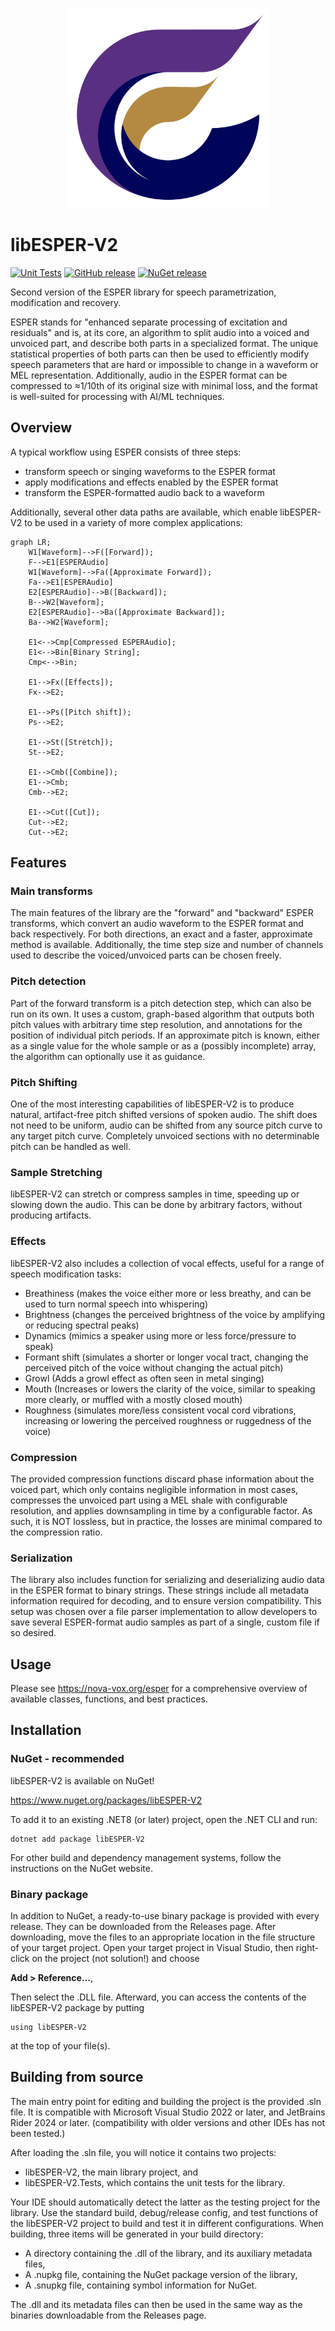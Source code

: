 <p align="center">
  <img width="320" src="ESPER_Logo_large.png" alt="">
</p>

# libESPER-V2

[![Unit Tests](https://github.com/CdrSonan/libESPER-V2/actions/workflows/dotnet.yml/badge.svg?branch=main&event=push)](https://github.com/CdrSonan/libESPER-V2/actions/workflows/dotnet.yml)
[![GitHub release](https://img.shields.io/github/release/CdrSonan/libESPER-V2.svg)](https://github.com/CdrSonan/libESPER-V2/releases/latest)
[![NuGet release](https://img.shields.io/nuget/v/libESPER-V2)](https://www.nuget.org/packages/libESPER-V2)

Second version of the ESPER library for speech parametrization, modification and recovery.

ESPER stands for "enhanced separate processing of excitation and residuals"
and is, at its core, an algorithm to split audio into a voiced and unvoiced part,
and describe both parts in a specialized format.
The unique statistical properties of both parts can then be used to efficiently
modify speech parameters that are hard or impossible to change in a waveform or MEL representation.
Additionally, audio in the ESPER format can be compressed to ≈1/10th of its original size with minimal loss,
and the format is well-suited for processing with AI/ML techniques.

## Overview

A typical workflow using ESPER consists of three steps:

- transform speech or singing waveforms to the ESPER format
- apply modifications and effects enabled by the ESPER format
- transform the ESPER-formatted audio back to a waveform

Additionally, several other data paths are available, which enable libESPER-V2 to be used in a variety of more complex
applications:

```mermaid
graph LR;
    W1[Waveform]-->F([Forward]);
    F-->E1[ESPERAudio]
    W1[Waveform]-->Fa([Approximate Forward]);
    Fa-->E1[ESPERAudio]
    E2[ESPERAudio]-->B([Backward]);
    B-->W2[Waveform];
    E2[ESPERAudio]-->Ba([Approximate Backward]);
    Ba-->W2[Waveform];

    E1<-->Cmp[Compressed ESPERAudio];
    E1<-->Bin[Binary String];
    Cmp<-->Bin;
    
    E1-->Fx([Effects]);
    Fx-->E2;

    E1-->Ps([Pitch shift]);
    Ps-->E2;

    E1-->St([Stretch]);
    St-->E2;

    E1-->Cmb([Combine]);
    E1-->Cmb;
    Cmb-->E2;

    E1-->Cut([Cut]);
    Cut-->E2;
    Cut-->E2;
```

## Features
### Main transforms
The main features of the library are the "forward" and "backward" ESPER transforms,
which convert an audio waveform to the ESPER format and back respectively.
For both directions, an exact and a faster, approximate method is available.
Additionally, the time step size and number of channels used to describe the voiced/unvoiced parts
can be chosen freely.

### Pitch detection
Part of the forward transform is a pitch detection step, which can also be run on its own.
It uses a custom, graph-based algorithm that outputs both pitch values with arbitrary time step resolution,
and annotations for the position of individual pitch periods.
If an approximate pitch is known, either as a single value for the whole sample or as a (possibly incomplete) array,
the algorithm can optionally use it as guidance.

### Pitch Shifting
One of the most interesting capabilities of libESPER-V2 is to produce natural, artifact-free pitch shifted versions of spoken audio.
The shift does not need to be uniform, audio can be shifted from any source pitch curve to any target pitch curve.
Completely unvoiced sections with no determinable pitch can be handled as well.

### Sample Stretching
libESPER-V2 can stretch or compress samples in time, speeding up or slowing down the audio.
This can be done by arbitrary factors, without producing artifacts.

### Effects
libESPER-V2 also includes a collection of vocal effects, useful for a range of speech modification tasks:
- Breathiness (makes the voice either more or less breathy, and can be used to turn normal speech into whispering)
- Brightness (changes the perceived brightness of the voice by amplifying or reducing spectral peaks)
- Dynamics (mimics a speaker using more or less force/pressure to speak)
- Formant shift (simulates a shorter or longer vocal tract, changing the perceived pitch of the voice without changing the actual pitch)
- Growl (Adds a growl effect as often seen in metal singing)
- Mouth (Increases or lowers the clarity of the voice, similar to speaking more clearly, or muffled with a mostly closed mouth)
- Roughness (simulates more/less consistent vocal cord vibrations, increasing or lowering the perceived roughness or ruggedness of the voice)

### Compression
The provided compression functions discard phase information about the voiced part, which only contains negligible information in most cases,
compresses the unvoiced part using a MEL shale with configurable resolution, and applies downsampling in time by a configurable factor.
As such, it is NOT lossless, but in practice, the losses are minimal compared to the compression ratio.

### Serialization
The library also includes function for serializing and deserializing audio data in the ESPER format to binary strings.
These strings include all metadata information required for decoding, and to ensure version compatibility.
This setup was chosen over a file parser implementation to allow developers to save several ESPER-format audio samples
as part of a single, custom file if so desired.

## Usage
Please see https://nova-vox.org/esper for a comprehensive overview of available classes, functions, and best practices.

## Installation
### NuGet - recommended
libESPER-V2 is available on NuGet!

https://www.nuget.org/packages/libESPER-V2

To add it to an existing .NET8 (or later) project, open the .NET CLI and run:
```
dotnet add package libESPER-V2
```
For other build and dependency management systems, follow the instructions on the NuGet website.

### Binary package
In addition to NuGet, a ready-to-use binary package is provided with every release. They can be downloaded from the Releases page.
After downloading, move the files to an appropriate location in the file structure of your target project.
Open your target project in Visual Studio, then right-click on the project (not solution!) and choose

**Add > Reference...**,

Then select the .DLL file. Afterward, you can access the contents of the libESPER-V2 package by putting
```
using libESPER-V2
```
at the top of your file(s).

## Building from source
The main entry point for editing and building the project is the provided .sln file.
It is compatible with Microsoft Visual Studio 2022 or later, and JetBrains Rider 2024 or later.
(compatibility with older versions and other IDEs has not been tested.)

After loading the .sln file, you will notice it contains two projects:
- libESPER-V2, the main library project, and
- libESPER-V2.Tests, which contains the unit tests for the library.

Your IDE should automatically detect the latter as the testing project for the library.
Use the standard build, debug/release config, and test functions of the libESPER-V2 project to build and test it in different configurations.
When building, three items will be generated in your build directory:
- A directory containing the .dll of the library, and its auxiliary metadata files,
- A .nupkg file, containing the NuGet package version of the library,
- A .snupkg file, containing symbol information for NuGet.

The .dll and its metadata files can then be used in the same way as the binaries downloadable from the Releases page.
